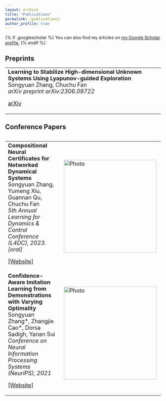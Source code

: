 ```yaml
---
layout: archive
title: "Publications"
permalink: /publications/
author_profile: true
---
```


{% if .googlescholar %}
  You can also find my articles on <u><a href="{{.googlescholar}}">my Google Scholar profile</a>.</u>
{% endif %}

<style>
    .btn {
        background-color: #005395;
        border: none;
        color: white;
        padding: 0px 8px;
        font-size: 14px;
        cursor: ;
        border-radius: 30%;
	}
    .fa {
        display: inline-block;
        font: normal normal normal 14px/1 FontAwesome;
            font-size: 14px;
        font-size: inherit;
        text-rendering: auto;
        -webkit-font-smoothing: antialiased;
        -moz-osx-font-smoothing: grayscale;
	}
    .fa-code:before {
 		content:"\f121"
	}
    table {
        border: none;
    }
    td,tr {
        border: none;
        font-size: 18px;
    }
</style>

<!DOCTYPE html>
<html>
<head>
  <meta name="viewport" content="width=device-width, initial-scale=1">
  <link rel="stylesheet" href="https://cdnjs.cloudflare.com/ajax/libs/font-awesome/4.7.0/css/font-awesome.min.css">
  <script src="https://ajax.googleapis.com/ajax/libs/jquery/3.5.1/jquery.min.js"></script>
</head>
<body>

<h2>Preprints</h2>

<table style="width:100%" cellspacing="0" border="0">
<tbody>
    <tr>
        <td>
            <b>
                Learning to Stabilize High-dimensional Unknown Systems Using Lyapunov-guided Exploration
            </b>
            <br>
                Songyuan Zhang, Chuchu Fan
            <br>
            <i>
                arXiv preprint arXiv:2306.08722
            </i>
            <p>
                <span class="link-block">
                    <a href="https://arxiv.org/abs/2303.14564"
                    class="external-link button is-normal is-rounded is-dark">
                    <span class="icon">
                        <i class="ai ai-arxiv"></i>
                    </span>
                    <span>arXiv</span>
                    </a>
                </span>
            </p>
            <!-- <p>
                <a href="https://arxiv.org/abs/2306.08722">
                    [arXiv]
                </a>
            </p> -->
        </td>
        <td>
            <!-- <img src="https://syzhang092218-source.github.io/files/neuriss.png?raw=true" alt="Photo" style="width: 300px;" hspace="5" vspace="0" align="center"/>  -->
        </td>
    </tr>
</tbody>
<table>

<h2>Conference Papers</h2>

<table style="width:100%" cellspacing="0" border="0">
<tbody>
    <tr>
        <td>
            <b>
                Compositional Neural Certificates for Networked Dynamical Systems
            </b>
            <br>
                Songyuan Zhang, Yumeng Xiu, Guannan Qu, Chuchu Fan
            <br>
            <i>
                5th Annual Learning for Dynamics & Control Conference (L4DC), 2023. [oral]
            </i>
            <p>
                <a href="https://mit-realm.github.io/neuriss-website/">
                    [Website]
                </a>
            </p>
        </td>
        <td>
            <img src="https://syzhang092218-source.github.io/files/neuriss.png?raw=true" alt="Photo" style="width: 300px;" hspace="5" vspace="0" align="center"/> 
        </td>
    </tr>
    <tr>
        <td>
            <b>
            Confidence-Aware Imitation Learning from Demonstrations with Varying Optimality
            </b>
            <br>
                Songyuan Zhang*, Zhangjie Cao*, Dorsa Sadigh, Yanan Sui
            <br>
            <i>
                Conference on Neural Information Processing Systems (NeurIPS), 2021
            </i>
            <p>
                <a href="https://sites.google.com/view/cail/">
                    [Website]
                </a>
            </p>
        </td>
        <td>
            <img src="https://syzhang092218-source.github.io/files/cail.png?raw=true" alt="Photo" style="width: 300px;" hspace="5" vspace="0" align="center"/>
        </td>
    </tr>
</tbody>
<table>

</body>
</html>


<!-- <p>
  <img src="https://syzhang092218-source.github.io/files/cail.png?raw=true" alt="Photo" style="width: 300px;" hspace="5" vspace="0" align="right"/> 
    <b>
        Confidence-Aware Imitation Learning from Demonstrations with Varying Optimality
    </b>
    <br>
    	Songyuan Zhang*, Zhangjie Cao*, Dorsa Sadigh, Yanan Sui
    <br>
    <i>
        Conference on Neural Information Processing Systems (NeurIPS), 2021
    </i>
    <p>
	<a href="https://sites.google.com/view/cail/">
    	    [Website]
    	</a>
    </p>
</p>
<p>
  <img src="https://syzhang092218-source.github.io/files/neuriss.png?raw=true" alt="Photo" style="width: 300px;" hspace="5" vspace="5" align="right"/> 
    <b>
        Compositional Neural Certificates for Networked Dynamical Systems
    </b>
    <br>
    	Songyuan Zhang, Yumeng Xiu, Guannan Qu, Chuchu Fan
    <br>
    <i>
        5th Annual Learning for Dynamics & Control Conference (L4DC), 2023.
    </i>
    <p>
	<a href="https://mit-realm.github.io/neuriss-website/">
    	    [Website]
    	</a>
    </p>
</p> -->


